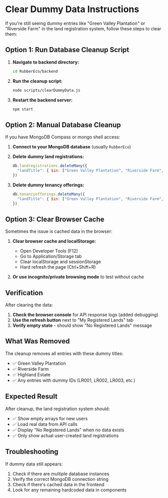 # Clear Dummy Data Instructions

If you're still seeing dummy entries like "Green Valley Plantation" or "Riverside Farm" in the land registration system, follow these steps to clear them:

## Option 1: Run Database Cleanup Script

1. **Navigate to backend directory:**
   ```bash
   cd RubberEco/backend
   ```

2. **Run the cleanup script:**
   ```bash
   node scripts/clearDummyData.js
   ```

3. **Restart the backend server:**
   ```bash
   npm start
   ```

## Option 2: Manual Database Cleanup

If you have MongoDB Compass or mongo shell access:

1. **Connect to your MongoDB database** (usually `RubberEco`)

2. **Delete dummy land registrations:**
   ```javascript
   db.landregistrations.deleteMany({
     "landTitle": { $in: ["Green Valley Plantation", "Riverside Farm", "Highland Estate"] }
   })
   ```

3. **Delete dummy tenancy offerings:**
   ```javascript
   db.tenancyofferings.deleteMany({
     "landTitle": { $in: ["Green Valley Plantation", "Riverside Farm", "Highland Estate"] }
   })
   ```

## Option 3: Clear Browser Cache

Sometimes the issue is cached data in the browser:

1. **Clear browser cache and localStorage:**
   - Open Developer Tools (F12)
   - Go to Application/Storage tab
   - Clear localStorage and sessionStorage
   - Hard refresh the page (Ctrl+Shift+R)

2. **Or use incognito/private browsing mode** to test without cache

## Verification

After clearing the data:

1. **Check the browser console** for API response logs (added debugging)
2. **Use the refresh button** next to "My Registered Lands" tab
3. **Verify empty state** - should show "No Registered Lands" message

## What Was Removed

The cleanup removes all entries with these dummy titles:
- ✅ Green Valley Plantation
- ✅ Riverside Farm  
- ✅ Highland Estate
- ✅ Any entries with dummy IDs (LR001, LR002, LR003, etc.)

## Expected Result

After cleanup, the land registration system should:
- ✅ Show empty arrays for new users
- ✅ Load real data from API calls
- ✅ Display "No Registered Lands" when no data exists
- ✅ Only show actual user-created land registrations

## Troubleshooting

If dummy data still appears:
1. Check if there are multiple database instances
2. Verify the correct MongoDB connection string
3. Check if there's cached data in the frontend
4. Look for any remaining hardcoded data in components
